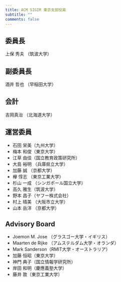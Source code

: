 ```yaml
---
title: ACM SIGIR 東京支部役員
subtitle: ""
comments: false
---
```


## 委員長

上保 秀夫 （筑波大学）

## 副委員長

酒井 哲也 （早稲田大学）

## 会計

吉岡真治 （北海道大学）

## 運営委員

- 石田 栄美（九州大学）
- 梅本 和俊（東京大学）
- 江草 由佳（国立教育政策研究所）
- 大島 裕明 （兵庫県立大学）
- 加藤 誠 （京都大学）
- 欅 惇志 （東京工業大学）
- 杉山 一成 （シンガポール国立大学）
- 高久 雅生（筑波大学）
- 野本 昌子（ヤフー株式会社）
- 村上 晴美 （大阪市立大学）
- 山本 岳洋 （京都大学）

## Advisory Board

- Joemon M. Jose （グラスゴー大学・イギリス）
- Maarten de Rijke （アムステルダム大学・オランダ）
- Mark Sanderson（RMIT大学・オーストラリア）
- 加藤 恒昭（東京大学）
- 神門 典子（国立情報学研究所）
- 岸田 和明（慶應義塾大学）
- 藤井 敦（東京工業大学）
